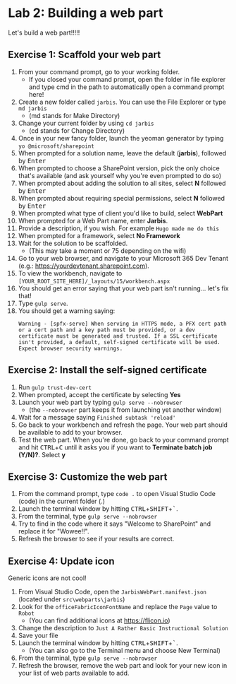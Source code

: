 # Lab 2: Building a web part

Let's build a web part!!!!!

## Exercise 1: Scaffold your web part

1. From your command prompt, go to your working folder. 
    - If you closed your command prompt, open the folder in file explorer and type cmd in the path to automatically open a command prompt here!
1. Create a new folder called `jarbis`. You can use the File Explorer or type `md jarbis`
    - (md stands for Make Directory)
1. Change your current folder by using `cd jarbis`
    - (cd stands for Change Directory)
1. Once in your new fancy folder, launch the yeoman generator by typing `yo @microsoft/sharepoint`
1. When prompted for a solution name, leave the default (**jarbis**), followed by <kbd>Enter</kbd>
1. When prompted to choose a SharePoint version, pick the only choice that's available (and ask yourself why you're even prompted to do so)
1. When prompted about adding the solution to all sites, select **N** followed by <kbd>Enter</kbd>
1. When prompted about requiring special permissions, select **N** followed by <kbd>Enter</kbd>
1. When prompted what type of client you'd like to build, select **WebPart**
1. When prompted for a Web Part name, enter **Jarbis**. 
1. Provide a description, if you wish. For example `Hugo made me do this`
1. When prompted for a framework, select **No Framework**
1. Wait for the solution to be scaffolded.
    - (This may take a moment or 75 depending on the wifi)
1. Go to your web browser, and navigate to your Microsoft 365 Dev Tenant (e.g.: https://yourdevtenant.sharepoint.com).
1. To view the workbench, navigate to `[YOUR_ROOT_SITE_HERE]/_layouts/15/workbench.aspx`
1. You should get an error saying that your web part isn't running... let's fix that! 
1. Type `gulp serve`.
1. You should get a warning saying:
    ```
    Warning - [spfx-serve] When serving in HTTPS mode, a PFX cert path or a cert path and a key path must be provided, or a dev certificate must be generated and trusted. If a SSL certificate isn't provided, a default, self-signed certificate will be used. Expect browser security warnings.
    ```

## Exercise 2: Install the self-signed certificate

1. Run `gulp trust-dev-cert`
1. When prompted, accept the certificate by selecting **Yes**
1. Launch your web part by typing `gulp serve --nobrowser`
    - (the `--nobrowser` part keeps it from launching yet another window)
1. Wait for a message saying `Finished subtask 'reload'`
1. Go back to your workbench and refresh the page. Your web part should be available to add to your browser.
1. Test the web part. When you're done, go back to your command prompt and hit <kbd>CTRL</kbd>+<kbd>C</kbd> until it asks you if you want to **Terminate batch job (Y/N)?**. Select **y**

## Exercise 3: Customize the web part

1. From the command prompt, type `code .` to open Visual Studio Code (code) in the current folder (.)
1. Launch the terminal window by hitting <kbd>CTRL</kbd>+<kbd>SHIFT</kbd>+<kbd>`</kbd>.
1. From the terminal, type `gulp serve --nobrowser`
1. Try to find in the code where it says "Welcome to SharePoint" and replace it for "Wowee!!".
1. Refresh the browser to see if your results are correct.

## Exercise 4: Update icon

Generic icons are not cool!

1. From Visual Studio Code, open the `JarbisWebPart.manifest.json` (located under `src\webparts\jarbis`)
1. Look for the `officeFabricIconFontName` and replace the `Page` value to `Robot`
    - (You can find additional icons at https://flicon.io)
1. Change the description to `Just A Rather Basic Instructional Solution`
1. Save your file
1. Launch the terminal window by hitting <kbd>CTRL</kbd>+<kbd>SHIFT</kbd>+<kbd>`</kbd>.
    - (You can also go to the Terminal menu and choose New Terminal)
1. From the terminal, type `gulp serve --nobrowser`
1. Refresh the browser, remove the web part and look for your new icon in your list of web parts available to add.